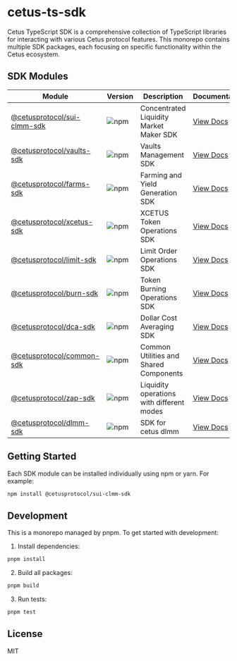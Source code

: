 # cetus-ts-sdk

Cetus TypeScript SDK is a comprehensive collection of TypeScript libraries for interacting with various Cetus protocol features. This monorepo contains multiple SDK packages, each focusing on specific functionality within the Cetus ecosystem.

## SDK Modules

| Module                                                                                   | Version                                                                                     | Description                               | Documentation                            |
| ---------------------------------------------------------------------------------------- | ------------------------------------------------------------------------------------------- | ----------------------------------------- | ---------------------------------------- |
| [@cetusprotocol/sui-clmm-sdk](https://www.npmjs.com/package/@cetusprotocol/sui-clmm-sdk) | ![npm](https://img.shields.io/npm/v/%40cetusprotocol%2Fsui-clmm-sdk?logo=npm&logoColor=rgb) | Concentrated Liquidity Market Maker SDK   | [View Docs](./packages/clmm/README.md)   |
| [@cetusprotocol/vaults-sdk](https://www.npmjs.com/package/@cetusprotocol/vaults-sdk)     | ![npm](https://img.shields.io/npm/v/%40cetusprotocol%2Fvaults-sdk?logo=npm&logoColor=rgb)   | Vaults Management SDK                     | [View Docs](./packages/vaults/README.md) |
| [@cetusprotocol/farms-sdk](https://www.npmjs.com/package/@cetusprotocol/farms-sdk)       | ![npm](https://img.shields.io/npm/v/%40cetusprotocol%2Ffarms-sdk?logo=npm&logoColor=rgb)    | Farming and Yield Generation SDK          | [View Docs](./packages/farms/README.md)  |
| [@cetusprotocol/xcetus-sdk](https://www.npmjs.com/package/@cetusprotocol/xcetus-sdk)     | ![npm](https://img.shields.io/npm/v/%40cetusprotocol%2Fxcetus-sdk?logo=npm&logoColor=rgb)   | XCETUS Token Operations SDK               | [View Docs](./packages/xcetus/README.md) |
| [@cetusprotocol/limit-sdk](https://www.npmjs.com/package/@cetusprotocol/limit-sdk)       | ![npm](https://img.shields.io/npm/v/%40cetusprotocol%2Flimit-sdk?logo=npm&logoColor=rgb)    | Limit Order Operations SDK                | [View Docs](./packages/limit/README.md)  |
| [@cetusprotocol/burn-sdk](https://www.npmjs.com/package/@cetusprotocol/burn-sdk)         | ![npm](https://img.shields.io/npm/v/%40cetusprotocol%2Fburn-sdk?logo=npm&logoColor=rgb)     | Token Burning Operations SDK              | [View Docs](./packages/burn/README.md)   |
| [@cetusprotocol/dca-sdk](https://www.npmjs.com/package/@cetusprotocol/dca-sdk)           | ![npm](https://img.shields.io/npm/v/%40cetusprotocol%2Fdca-sdk?logo=npm&logoColor=rgb)      | Dollar Cost Averaging SDK                 | [View Docs](./packages/dca/README.md)    |
| [@cetusprotocol/common-sdk](https://www.npmjs.com/package/@cetusprotocol/common-sdk)     | ![npm](https://img.shields.io/npm/v/%40cetusprotocol%2Fcommon-sdk?logo=npm&logoColor=rgb)   | Common Utilities and Shared Components    | [View Docs](./packages/common/README.md) |
| [@cetusprotocol/zap-sdk](https://www.npmjs.com/package/@cetusprotocol/zap-sdk)           | ![npm](https://img.shields.io/npm/v/%40cetusprotocol%2Fzap-sdk?logo=npm&logoColor=rgb)      | Liquidity operations with different modes | [View Docs](./packages/zap/README.md)    |
| [@cetusprotocol/dlmm-sdk](https://www.npmjs.com/package/@cetusprotocol/dlmm-sdk)         | ![npm](https://img.shields.io/npm/v/%40cetusprotocol%2Fdlmm-sdk?logo=npm&logoColor=rgb)     | SDK for cetus dlmm                        | [View Docs](./packages/dlmm/README.md)   |

## Getting Started

Each SDK module can be installed individually using npm or yarn. For example:

```bash
npm install @cetusprotocol/sui-clmm-sdk

```

## Development

This is a monorepo managed by pnpm. To get started with development:

1. Install dependencies:

```bash
pnpm install
```

2. Build all packages:

```bash
pnpm build
```

3. Run tests:

```bash
pnpm test
```

## License

MIT
